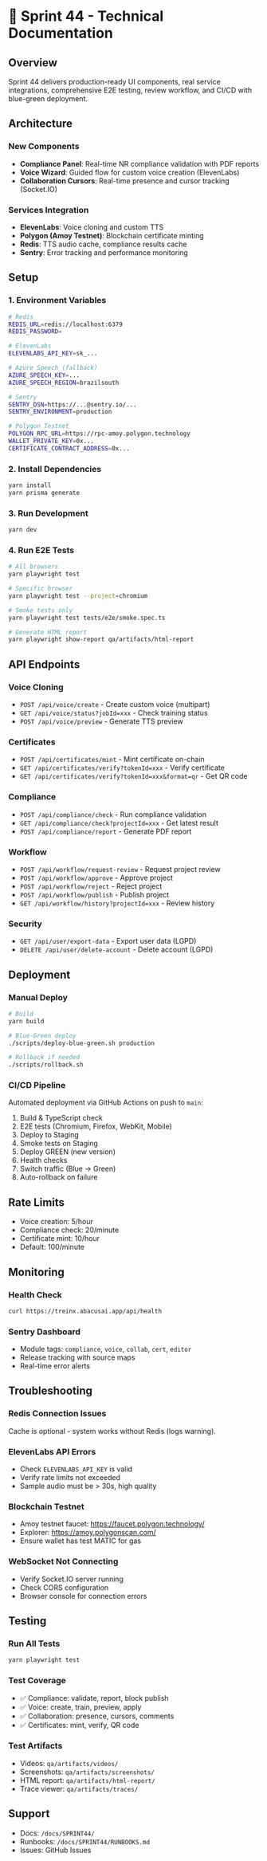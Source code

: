 
# 🚀 Sprint 44 - Technical Documentation

## Overview
Sprint 44 delivers production-ready UI components, real service integrations, comprehensive E2E testing, review workflow, and CI/CD with blue-green deployment.

## Architecture

### New Components
- **Compliance Panel**: Real-time NR compliance validation with PDF reports
- **Voice Wizard**: Guided flow for custom voice creation (ElevenLabs)
- **Collaboration Cursors**: Real-time presence and cursor tracking (Socket.IO)

### Services Integration
- **ElevenLabs**: Voice cloning and custom TTS
- **Polygon (Amoy Testnet)**: Blockchain certificate minting
- **Redis**: TTS audio cache, compliance results cache
- **Sentry**: Error tracking and performance monitoring

## Setup

### 1. Environment Variables
```bash
# Redis
REDIS_URL=redis://localhost:6379
REDIS_PASSWORD=

# ElevenLabs
ELEVENLABS_API_KEY=sk_...

# Azure Speech (fallback)
AZURE_SPEECH_KEY=...
AZURE_SPEECH_REGION=brazilsouth

# Sentry
SENTRY_DSN=https://...@sentry.io/...
SENTRY_ENVIRONMENT=production

# Polygon Testnet
POLYGON_RPC_URL=https://rpc-amoy.polygon.technology
WALLET_PRIVATE_KEY=0x...
CERTIFICATE_CONTRACT_ADDRESS=0x...
```

### 2. Install Dependencies
```bash
yarn install
yarn prisma generate
```

### 3. Run Development
```bash
yarn dev
```

### 4. Run E2E Tests
```bash
# All browsers
yarn playwright test

# Specific browser
yarn playwright test --project=chromium

# Smoke tests only
yarn playwright test tests/e2e/smoke.spec.ts

# Generate HTML report
yarn playwright show-report qa/artifacts/html-report
```

## API Endpoints

### Voice Cloning
- `POST /api/voice/create` - Create custom voice (multipart)
- `GET /api/voice/status?jobId=xxx` - Check training status
- `POST /api/voice/preview` - Generate TTS preview

### Certificates
- `POST /api/certificates/mint` - Mint certificate on-chain
- `GET /api/certificates/verify?tokenId=xxx` - Verify certificate
- `GET /api/certificates/verify?tokenId=xxx&format=qr` - Get QR code

### Compliance
- `POST /api/compliance/check` - Run compliance validation
- `GET /api/compliance/check?projectId=xxx` - Get latest result
- `POST /api/compliance/report` - Generate PDF report

### Workflow
- `POST /api/workflow/request-review` - Request project review
- `POST /api/workflow/approve` - Approve project
- `POST /api/workflow/reject` - Reject project
- `POST /api/workflow/publish` - Publish project
- `GET /api/workflow/history?projectId=xxx` - Review history

### Security
- `GET /api/user/export-data` - Export user data (LGPD)
- `DELETE /api/user/delete-account` - Delete account (LGPD)

## Deployment

### Manual Deploy
```bash
# Build
yarn build

# Blue-Green deploy
./scripts/deploy-blue-green.sh production

# Rollback if needed
./scripts/rollback.sh
```

### CI/CD Pipeline
Automated deployment via GitHub Actions on push to `main`:
1. Build & TypeScript check
2. E2E tests (Chromium, Firefox, WebKit, Mobile)
3. Deploy to Staging
4. Smoke tests on Staging
5. Deploy GREEN (new version)
6. Health checks
7. Switch traffic (Blue → Green)
8. Auto-rollback on failure

## Rate Limits
- Voice creation: 5/hour
- Compliance check: 20/minute
- Certificate mint: 10/hour
- Default: 100/minute

## Monitoring

### Health Check
```bash
curl https://treinx.abacusai.app/api/health
```

### Sentry Dashboard
- Module tags: `compliance`, `voice`, `collab`, `cert`, `editor`
- Release tracking with source maps
- Real-time error alerts

## Troubleshooting

### Redis Connection Issues
Cache is optional - system works without Redis (logs warning).

### ElevenLabs API Errors
- Check `ELEVENLABS_API_KEY` is valid
- Verify rate limits not exceeded
- Sample audio must be > 30s, high quality

### Blockchain Testnet
- Amoy testnet faucet: https://faucet.polygon.technology/
- Explorer: https://amoy.polygonscan.com/
- Ensure wallet has test MATIC for gas

### WebSocket Not Connecting
- Verify Socket.IO server running
- Check CORS configuration
- Browser console for connection errors

## Testing

### Run All Tests
```bash
yarn playwright test
```

### Test Coverage
- ✅ Compliance: validate, report, block publish
- ✅ Voice: create, train, preview, apply
- ✅ Collaboration: presence, cursors, comments
- ✅ Certificates: mint, verify, QR code

### Test Artifacts
- Videos: `qa/artifacts/videos/`
- Screenshots: `qa/artifacts/screenshots/`
- HTML report: `qa/artifacts/html-report/`
- Trace viewer: `qa/artifacts/traces/`

## Support
- Docs: `/docs/SPRINT44/`
- Runbooks: `/docs/SPRINT44/RUNBOOKS.md`
- Issues: GitHub Issues
